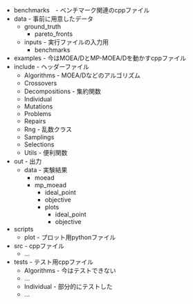 - benchmarks　- ベンチマーク関連のcppファイル
- data - 事前に用意したデータ
  - ground_truth
    - pareto_fronts
  - inputs - 実行ファイルの入力用
    - benchmarks
- examples - 今はMOEA/DとMP-MOEA/Dを動かすcppファイル
- include - ヘッダーファイル
  - Algorithms - MOEA/Dなどのアルゴリズム
  - Crossovers
  - Decompositions - 集約関数
  - Individual
  - Mutations
  - Problems
  - Repairs
  - Rng - 乱数クラス
  - Samplings
  - Selections
  - Utils - 便利関数
- out - 出力
  - data - 実験結果
    - moead
    - mp_moead
      - ideal_point
      - objective
      - plots
        - ideal_point
        - objective
- scripts
  - plot - プロット用pythonファイル
- src - cppファイル
  - ...
- tests - テスト用cppファイル
  - Algorithms - 今はテストできない
  - ...
  - Individual - 部分的にテストした
  - ...
